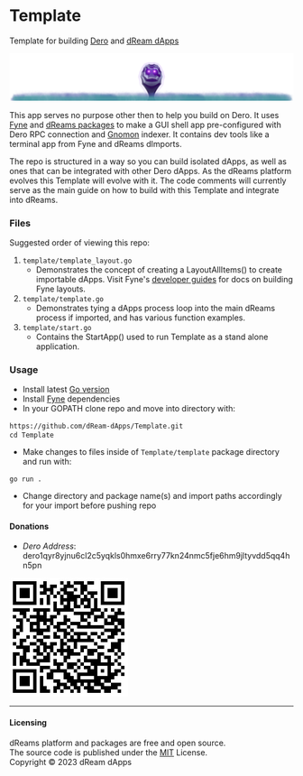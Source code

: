 # Template
Template for building [Dero](https://dero.io) and [dReam dApps](https://dreamdapps.io)

![dReamer](https://raw.githubusercontent.com/SixofClubsss/dreamdappsite/main/assets/dReamerUp.png)

This app serves no purpose other then to help you build on Dero. It uses [Fyne](https://fyne.io/) and [dReams packages](https://github.com/dReam-dApps/dReams) to make a  GUI shell app pre-configured with Dero RPC connection and [Gnomon](https://github.com/civilware/Gnomon) indexer. It contains dev tools like a terminal app from Fyne and dReams dImports.

The repo is structured in a way so you can build isolated dApps, as well as ones that can be integrated with other Dero dApps. As the dReams platform evolves this Template will evolve with it. The code comments will currently serve as the main guide on how to build with this Template and integrate into dReams.

### Files
Suggested order of viewing this repo:

1. `template/template_layout.go` 
    - Demonstrates the concept of creating a LayoutAllItems() to create importable dApps. Visit Fyne's [developer guides](https://developer.fyne.io/) for docs on building Fyne layouts.
2. `template/template.go` 
    - Demonstrates tying a dApps process loop into the main dReams process if imported, and has various function examples.
3. `template/start.go` 
     - Contains the StartApp() used to run Template as a stand alone application.

### Usage 

- Install latest [Go version](https://go.dev/doc/install)
- Install [Fyne](https://developer.fyne.io/started/) dependencies
- In your GOPATH clone repo and move into directory with:
```
https://github.com/dReam-dApps/Template.git
cd Template
```
- Make changes to files inside of `Template/template` package directory and run with:
```
go run .
```
- Change directory and package name(s) and import paths accordingly for your import before pushing repo

#### Donations
- *Dero Address*: dero1qyr8yjnu6cl2c5yqkls0hmxe6rry77kn24nmc5fje6hm9jltyvdd5qq4hn5pn

![DeroDonations](https://raw.githubusercontent.com/SixofClubsss/dreamdappsite/main/assets/DeroDonations.jpg)

---

#### Licensing

dReams platform and packages are free and open source.    
The source code is published under the [MIT](https://github.com/dReam-dApps/Template/blob/main/LICENSE) License.   
Copyright © 2023 dReam dApps   
